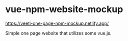 # vue-npm-website-mockup

https://veeti-one-page-npm-mockup.netlify.app/

 Simple one page website that utilizes some vue.js.
